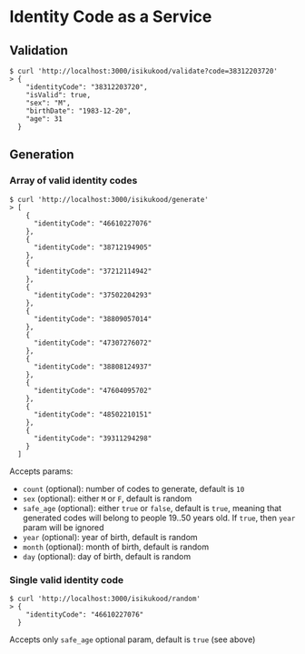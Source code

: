 # Identity Code as a Service

## Validation

```
$ curl 'http://localhost:3000/isikukood/validate?code=38312203720'
> {
    "identityCode": "38312203720",
    "isValid": true,
    "sex": "M",
    "birthDate": "1983-12-20",
    "age": 31
  }
```

## Generation

### Array of valid identity codes

```
$ curl 'http://localhost:3000/isikukood/generate'
> [
    {
      "identityCode": "46610227076"
    },
    {
      "identityCode": "38712194905"
    },
    {
      "identityCode": "37212114942"
    },
    {
      "identityCode": "37502204293"
    },
    {
      "identityCode": "38809057014"
    },
    {
      "identityCode": "47307276072"
    },
    {
      "identityCode": "38808124937"
    },
    {
      "identityCode": "47604095702"
    },
    {
      "identityCode": "48502210151"
    },
    {
      "identityCode": "39311294298"
    }
  ]
```

Accepts params:
* `count` (optional): number of codes to generate, default is `10`
* `sex` (optional): either `M` or `F`, default is random
* `safe_age` (optional): either `true` or `false`, default is `true`, meaning that generated codes will belong to people 19..50 years old. If `true`, then `year` param will be ignored
* `year` (optional): year of birth, default is random
* `month` (optional): month of birth, default is random
* `day` (optional): day of birth, default is random

### Single valid identity code

```
$ curl 'http://localhost:3000/isikukood/random'
> {
    "identityCode": "46610227076"
  }
```

Accepts only `safe_age` optional param, default is `true` (see above)
